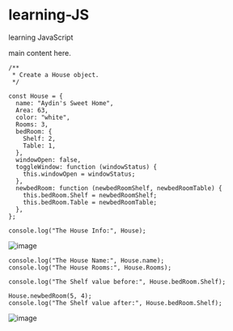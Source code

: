 # learning-JS
learning JavaScript

main content here.

```
/**
 * Create a House object.
 */

const House = {
  name: "Aydin's Sweet Home",
  Area: 63,
  color: "white",
  Rooms: 3,
  bedRoom: {
    Shelf: 2,
    Table: 1,
  },
  windowOpen: false,
  toggleWindow: function (windowStatus) {
    this.windowOpen = windowStatus;
  },
  newbedRoom: function (newbedRoomShelf, newbedRoomTable) {
    this.bedRoom.Shelf = newbedRoomShelf;
    this.bedRoom.Table = newbedRoomTable;
  },
};

console.log("The House Info:", House);
```
![image](https://user-images.githubusercontent.com/49828191/111854945-661cf800-8922-11eb-8305-978863e2c297.png)



```
console.log("The House Name:", House.name);
console.log("The House Rooms:", House.Rooms);

console.log("The Shelf value before:", House.bedRoom.Shelf);

House.newbedRoom(5, 4);
console.log("The Shelf value after:", House.bedRoom.Shelf);
```
![image](https://user-images.githubusercontent.com/49828191/111855001-9cf30e00-8922-11eb-99c4-4368096ca192.png)

